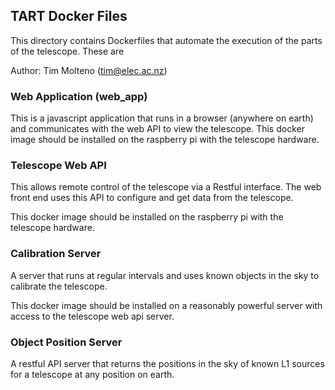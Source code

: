## TART Docker Files

This directory contains Dockerfiles that automate the execution of the parts of the telescope. These are

Author: Tim Molteno (tim@elec.ac.nz)

### Web Application (web_app)

This is a javascript application that runs in a browser (anywhere on earth) and communicates with the web API to view the telescope. 
This docker image should be installed on the raspberry pi with the telescope hardware.

### Telescope Web API

This allows remote control of the telescope via a Restful interface. The web front end uses this API to configure and get data from the telescope.

This docker image should be installed on the raspberry pi with the telescope hardware.

### Calibration Server

A server that runs at regular intervals and uses known objects in the sky to calibrate the telescope.

This docker image should be installed on a reasonably powerful server with access to the telescope web api server.


### Object Position Server

A restful API server that returns the positions in the sky of known L1 sources for a telescope at any position on earth.
